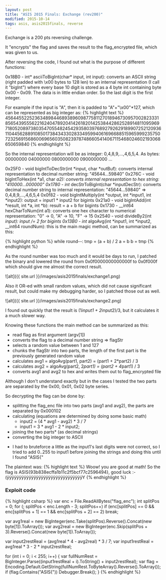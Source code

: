 ```yaml
---
layout: post
title: "ASIS 2015 Finals: Exchange (rev200)"
modified: 2015-10-14
tags: asis, asis2015finals, reverse
---
```


Exchange is a 200 pts reversing challenge.

It "encrypts" the flag and saves the result to the flag_encrypted file, which was given to us.

After reversing the code, I found out what is the purpose of different functions:

0x18B0 - int* asciiToBigInt(char* input, int input): converts an ASCII string (right padded with \x00 bytes to 128 len) to an internal representation (I call it "bigInt") where every base 10 digit is stored as a 4 byte int containing byte 0x00 - 0x09. The data is in little endian order. So the last digit is the first integer.

For example if the input is "A", then it is padded to "A"+"\x00"*127, which can be represented as big integer as:
{% highlight text %}
45644552252363489844689389609877581127018946730957002823331856543955562216240478920414261820142538442862528914811095969718052089738035470554824542935803976892792629189907252120936110445628891085017384343302833495994061696688515965999235750723256915686006965603508239787486605414067115468024602193068650659840
{% endhighlight %}

So the internal representation will be as integer: 0,4,8,9,...,4,6,5,4. As bytes: 00000000 04000000 0800000000 0900000000 ...

0x25F0 - void bigIntToDecStr(int *input, char *outBuf): converts internal representation to decimal number string: "45644...59840"
0x276C - void bigIntToHex(int *a1, char *a2): converts internal representation to hex string: "410000...000000"
0x1780 - int* decStrToBigInt(char *inputDecStr): converts decimal number string to internal representation: "45644...59840" => 0,4,8,9,...,4,6,5,4
0x0f82 - void bigIntMultiply(int *output, int *input1, int *input2): output = input1 * input2 for bigints
0x21a0 - void bigIntAdd(int *result, int *a, int *b): result = a + b for bigints
0x1730 - __int64 hexCharToNum(int a1): converts one hex character to numerical representation: "0" -> 0, "A" -> 10, "F" -> 15
0x2540 - void divideBy2(int *input): input /= 2 for bigints
0x13B0 - int* algoAvg(int *input1, int *input2, __int64 roundNum): this is the main magic method, can be summarized as this:

{% highlight python %}
while round--:
  tmp = (a + b) / 2
  a = b
  b = tmp
{% endhighlight %}
  
As the round number was too much and it would be days to run, I patched the binary and lowered the round from 0x0f0000000000000f to 0x0f000f which should give me almost the correct result.

![alt]({{ site.url }}/images/asis2015finals/exchange1.png)

Also it OR-ed with small random values, which did not cause significant result, but could make my debugging harder, so I patched those out as well.

![alt]({{ site.url }}/images/asis2015finals/exchange2.png)

I found out quickly that the result is (1*input1 + 2*input2)/3, but it calculates it a much slower way.

Knowing these functions the main method can be summarized as this:

 - read flag as first argument (argv[1])
 - converts the flag to a decimal number string => flagStr
 - selects a random value between 1 and 127
 - chunks the flagStr into two parts, the length of the first part is the previously generated random value
 - calculates avg1 = algoAvg(part1, part2) = (part1 + 2*part2) / 3
 - calculates avg2 = algoAvg(part2, 2*part1) = (part2 + 4*part1) / 3
 - converts avg1 and avg2 to hex and writes them out to flag_encrypted file
 
Although I don't understand exactly but in the cases I tested the two parts are separated by the 0x00, 0x01, 0x02 byte series.

So decrypting the flag can be done by:

 - splitting the flag_enc file into two parts (avg1 and avg2), the parts are separated by 0x000102
 - calculating (equations are determined by doing some basic math) 
   - input2 = (4 * avg1 - avg2) * 3 / 7
   - input1 = 3 * avg1 - 2 * input2;
 - joining the two parts* (as decimal strings)
 - converting the big integer to ASCII
 
* I had to bruteforce a little as the input1's last digits were not correct, so I tried to add 0..255 to input1 before joining the strings and doing this until I found "ASIS{"

The plaintext was: 
{% highlight text %}
Woow! you are good at math! So the flag is ASIS{93b838ecffa1b11c2f5bcf77c2596494}, good luck :-(ÿÿÿÿÿÿÿÿÿÿÿÿÿÿÿÿÿÿÿÿÿÿÿÿÿÿÿÿÿÿÿY
{% endhighlight %}

### Exploit code

{% highlight csharp %}
var enc = File.ReadAllBytes("flag_enc");
int splitPos = 0;
for (; splitPos < enc.Length - 3; splitPos++)
    if (enc[splitPos] == 0 && enc[splitPos + 1] == 1 && enc[splitPos + 2] == 2)
        break;

var avg1real = new BigInteger(enc.Take(splitPos).Reverse().Concat(new byte[1]).ToArray());
var avg2real = new BigInteger(enc.Skip(splitPos + 3).Reverse().Concat(new byte[1]).ToArray());

var input2restReal = (avg1real * 4 - avg2real) * 3 / 7;
var input1restReal = avg1real * 3 - 2 * input2restReal;

for (int i = 0; i < 255; i++)
{
    var fullNumRest = BigInteger.Parse((input1restReal + i).ToString() + input2restReal);
    var flag = Encoding.Default.GetString(fullNumRest.ToByteArray().Reverse().ToArray());
    if (flag.Contains("ASIS{"))
        Debugger.Break();
}
{% endhighlight %}